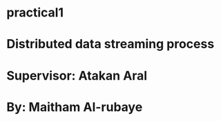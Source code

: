 # practical1
# Distributed data streaming process
# Supervisor: Atakan Aral
# By: Maitham Al-rubaye
